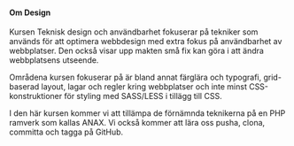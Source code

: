 #### Om Design
Kursen Teknisk design och användbarhet fokuserar på tekniker som används för att optimera webbdesign med extra fokus på användbarhet av webbplatser. Den också visar upp makten små fix kan göra i att ändra webbplatsens utseende.

Områdena kursen fokuserar på är bland annat färglära och typografi, grid-baserad layout, lagar och regler kring webbplatser och inte minst CSS-konstruktioner för styling med SASS/LESS i tillägg till CSS.

I den här kursen kommer vi att tillämpa de förnämnda teknikerna på en PHP ramverk som kallas ANAX. Vi också kommer att lära oss pusha, clona, committa och tagga på GitHub.

